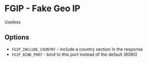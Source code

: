 # FGIP - Fake Geo IP

Useless

## Options

- `FGIP_INCLUDE_COUNTRY` - include a country section in the response
- `FGIP_BIND_PORT` - bind to this port instead of the default (8080)

